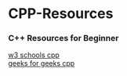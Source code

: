 # CPP-Resources
<h3>C++ Resources for Beginner</h3>
<a href="https://www.w3schools.com/cpp/">w3 schools cpp</a>
<br>
<a href="https://www.geeksforgeeks.org/c-plus-plus/">geeks for geeks cpp</a>
